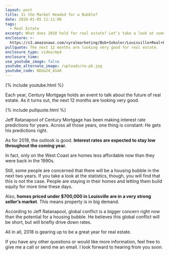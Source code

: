 ```yaml
---
layout: post
title: Is the Market Headed for a Bubble?
date: 2018-01-05 11:11:00
tags:
  - Real Estate
excerpt: What does 2018 hold for real estate? Let’s take a look at some predictions.
enclosure: >-
  https://s3.amazonaws.com/vyralmarketing/Bob+Sokoler/Louisville+Real+Estate-+Will+Global+Conflict+Impact+Real+Estate+in+2018%253F.mp4
pullquote: The next 12 months are looking very good for real estate.
enclosure_type: video/mp4
enclosure_time:
use_youtube_image: false
youtube_alternate_image: /uploads/no-pb.jpg
youtube_code: NDdaZd_ASm8
---
```



{% include youtube.html %}

Each year, Century Mortgage holds an event to talk about the future of real estate. As it turns out, the next 12 months are looking very good.

{% include pullquote.html %}

Jeff Ratanapool of Century Mortgage has been making interest rate predictions for years. Across all those years, one thing is constant: He gets his predictions right.

As for 2018, the outlook is good. **Interest rates are expected to stay low throughout the coming year.**

In fact, only on the West Coast are homes less affordable now than they were back in the 1990s.

Still, some people are concerned that there will be a housing bubble in the next two years. If you take a look at the statistics, though, you will find that this is not the case. People are staying in their homes and letting them build equity for more time these days.

Also, **homes priced under $700,000 in Louisville are in a very strong seller’s market**. This means property is in big demand.

According to Jeff Ratanapool, global conflict is a bigger concern right now than the potential for a housing bubble. He believes this global conflict will be short, but will briefly drive down rates.

All in all, 2018 is gearing up to be a great year for real estate.

If you have any other questions or would like more information, feel free to give me a call or send me an email. I look forward to hearing from you soon.